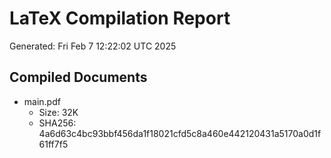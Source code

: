 # LaTeX Compilation Report
Generated: Fri Feb  7 12:22:02 UTC 2025
## Compiled Documents
- main.pdf
  - Size: 32K
  - SHA256: 4a6d63c4bc93bbf456da1f18021cfd5c8a460e442120431a5170a0d1f61ff7f5
